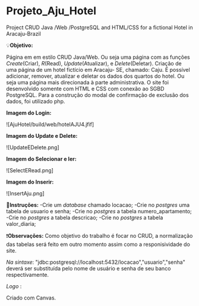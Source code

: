# Projeto_Aju_Hotel
Project CRUD Java /Web /PostgreSQL  and  HTML/CSS for a fictional Hotel in Aracaju-Brazil

:bulb:**Objetivo:**

Página em em estilo CRUD Java/Web. Ou seja uma página com 
as funções *Create*(Criar), *R*(Read), *Update*(Atualizar), e *Delete*(Deletar).
Criação de uma página de um hotel fictício em Aracaju- SE, chamado: Caju.
É possível adicionar, remover, atualizar e deletar os dados dos quartos do hotel.
Ou seja uma página mais direcionada à parte administrativa.
O site foi desenvolvido somente com HTML e CSS com conexão ao SGBD PostgreSQL.
Para a construção do modal de confirmação de exclusão dos dados, foi
utilizado php.

**Imagem do Login:**

![AjuHotel/build/web/hotelAJU4.jfif]



**Imagem do Update  e Delete:**

![UpdateEDelete.png]



**Imagem do Selecionar e ler:**

![SelectERead.png]



**Imagem do Inserir:**

![InsertAju.png]



:pencil:**Instruções:**
-Crie um *database* chamado locacao;
-Crie no *postgres* uma tabela de usuario e senha;
-Crie no *postgres* a tabela numero_apartamento;
-Crie no *postgres* a tabela descricao;
-Crie no *postgres* a tabela valor_diaria;

:exclamation:**Observações:**
Como objetivo do trabalho é focar no CRUD, a normalização das tabelas
será feito em outro momento assim como a responisividade do site.

*Na* *sintaxe*:
"jdbc:postgresql://localhost:5432/locacao","usuario","senha"
deverá ser substituída pelo nome de usuário e senha de seu banco respectivamente.

*Logo* :

Criado com Canvas. 

